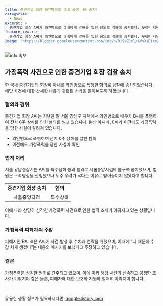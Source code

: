 ```yaml
---
title: 중견기업 회장 와인병으로 아내 폭행  檢 송치!
categories:
  - News
excerpt: >
  중견기업 회장 A씨가 와인병으로 아내에게 상해를 입힌 혐의로 검찰에 송치됐다. A씨는 지난달 서울 강남구 자택에서 와인병으로 아내를 폭행해 전치 6주 상해를 입힌 혐의를 받고 있다. 피해자 B씨는 이전에도 가정폭력을 당한 적이 있었으며, A씨는 사건 발생 후에도 피해자에게 연락을 취했다고 전해졌다. A씨는 구속영장 신청이 법원에 받아들여지지 않았으나, 경찰은 수사에 착수했다고 밝혔다. (150자)
feature_text: >
  중견기업 회장 A씨가 와인병으로 아내에게 상해를 입힌 혐의로 검찰에 송치됐다. A씨는 지난달 서울 강남구 자택에서 와인병으로 아내를 폭행해 전치 6주 상해를 입힌 혐의를 받고 있다. 피해자 B씨는 이전에도 가정폭력을 당한 적이 있었으며, A씨는 사건 발생 후에도 피해자에게 연락을 취했다고 전해졌다. A씨는 구속영장 신청이 법원에 받아들여지지 않았으나, 경찰은 수사에 착수했다고 밝혔다. (150자)
image: 'https://blogger.googleusercontent.com/img/b/R29vZ2xl/AVvXsEixyZcFfHzMRdzZMjFBmAUKJYCLCGyLL1o632UiGVXcaFdKo_bkvkuCioo0uUKlGfBVcT3P84aROyZIXSBEx3Aw5nCQ3pTgDom1WDC4m8eifvWiAmWEEVb4x6G_l8C0QH225ldMjyaFvpxGEBGNO37VmDTDMHGhJPq73UglMfDca1-0aw/s1600/blogspot.png'
---
```


<p><img src="https://blogger.googleusercontent.com/img/b/R29vZ2xl/AVvXsEixyZcFfHzMRdzZMjFBmAUKJYCLCGyLL1o632UiGVXcaFdKo_bkvkuCioo0uUKlGfBVcT3P84aROyZIXSBEx3Aw5nCQ3pTgDom1WDC4m8eifvWiAmWEEVb4x6G_l8C0QH225ldMjyaFvpxGEBGNO37VmDTDMHGhJPq73UglMfDca1-0aw/s1600/blogspot.png" alt="info 속보" /></p>

<h2 data-ke-size="size26">가정폭력 사건으로 인한 중견기업 회장 검찰 송치</h2>

<p data-ke-size="size16">한 국내 중견기업의 회장이 아내를 와인병으로 폭행한 혐의로 검찰에 송치되었습니다. 해당 사건에 대한 상세한 내용과 관련된 소식을 알아보도록 하겠습니다.</p>

<h3>혐의와 경위</h3>

<p data-ke-size="size16">중견기업 회장 A씨는 지난달 말 서울 강남구 자택에서 와인병으로 배우자 B씨를 폭행하여 전치 6주 상해를 입힌 혐의를 받고 있습니다. 뿐만 아니라, B씨가 이전에도 가정폭력을 당한 사실이 알려져 있습니다.</p>

<ul>
    <li>와인병으로 폭행하여 전치 6주 상해를 입힌 혐의</li>
    <li>이전에도 가정폭력을 당한 사실이 확인</li>
</ul>

<h3>법적 처리</h3>

<p data-ke-size="size16">서울 강남경찰서는 A씨를 특수상해 등의 혐의로 서울중앙지검에 불구속 송치했으며, 법원은 구속영장을 신청했으나 도주 우려가 적다는 이유로 받아들이지 않았다고 합니다.</p>

<table>
  <tr>
    <td style="text-align: center; height: 17px;"><b>중견기업 회장 송치</b></td>
    <td style="text-align: center; height: 17px;"><b>혐의</b></td>
  </tr>
  <tr>
    <td style="text-align: center; height: 17px;">서울중앙지검</td>
    <td style="text-align: center; height: 17px;">특수상해</td>
  </tr>
</table>

<p data-ke-size="size16">이에 따라 상당히 심각한 가정폭력 사건으로 인한 법적 조치가 이뤄지고 있는 상황입니다.</p>

<h3>가정폭력 피해자의 주장</h3>

<p data-ke-size="size16">피해자인 B씨 측은 A씨가 사건 발생 후 수차례 연락을 취했으며, 이때에 "너 때문에 수갑 차게 생겼다"는 내용의 메시지를 보냈다고 주장하고 있습니다.</p>

<h3>결론</h3>

<p data-ke-size="size16">가정폭력은 심각한 범죄로 간주되고 있으며, 이에 따라 해당 사건의 신속하고 공정한 조사가 이뤄져야 함은 물론, 피해자에 대한 보호와 지원이 철저히 이뤄져야 합니다.</p>

<p data-ke-size="size16">&nbsp;</p>
유용한 생활 정보가 필요하시다면, <a href="https://qoogle.tistory.com" rel="dofollow">qoogle.tistory.com</a>


